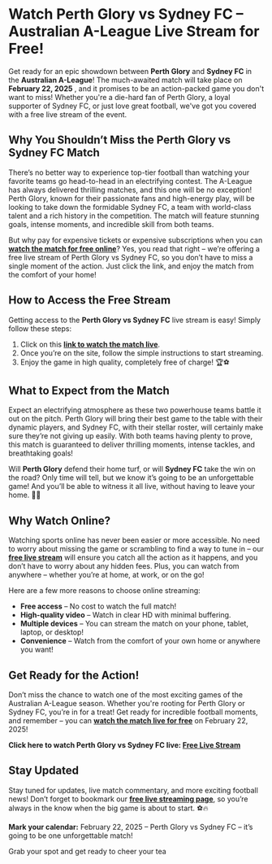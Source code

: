 # Watch Perth Glory vs Sydney FC – Australian A-League Live Stream for Free!

Get ready for an epic showdown between **Perth Glory** and **Sydney FC** in the **Australian A-League**! The much-awaited match will take place on **February 22, 2025** , and it promises to be an action-packed game you don't want to miss! Whether you're a die-hard fan of Perth Glory, a loyal supporter of Sydney FC, or just love great football, we've got you covered with a free live stream of the event.

## Why You Shouldn’t Miss the Perth Glory vs Sydney FC Match

There’s no better way to experience top-tier football than watching your favorite teams go head-to-head in an electrifying contest. The A-League has always delivered thrilling matches, and this one will be no exception! Perth Glory, known for their passionate fans and high-energy play, will be looking to take down the formidable Sydney FC, a team with world-class talent and a rich history in the competition. The match will feature stunning goals, intense moments, and incredible skill from both teams.

But why pay for expensive tickets or expensive subscriptions when you can **[watch the match for free online](https://tinyurl.com/livestreamfreeo?st=Perth+Glory+vs+Sydney+FC&si=gh)**? Yes, you read that right – we’re offering a free live stream of Perth Glory vs Sydney FC, so you don’t have to miss a single moment of the action. Just click the link, and enjoy the match from the comfort of your home!

## How to Access the Free Stream

Getting access to the **Perth Glory vs Sydney FC** live stream is easy! Simply follow these steps:

1. Click on this **[link to watch the match live](https://tinyurl.com/livestreamfreeo?st=Perth+Glory+vs+Sydney+FC&si=gh)**.
2. Once you’re on the site, follow the simple instructions to start streaming.
3. Enjoy the game in high quality, completely free of charge! 🏆⚽

## What to Expect from the Match

Expect an electrifying atmosphere as these two powerhouse teams battle it out on the pitch. Perth Glory will bring their best game to the table with their dynamic players, and Sydney FC, with their stellar roster, will certainly make sure they’re not giving up easily. With both teams having plenty to prove, this match is guaranteed to deliver thrilling moments, intense tackles, and breathtaking goals!

Will **Perth Glory** defend their home turf, or will **Sydney FC** take the win on the road? Only time will tell, but we know it’s going to be an unforgettable game! And you’ll be able to witness it all live, without having to leave your home. 🎥📱

## Why Watch Online?

Watching sports online has never been easier or more accessible. No need to worry about missing the game or scrambling to find a way to tune in – our **[free live stream](https://tinyurl.com/livestreamfreeo?st=Perth+Glory+vs+Sydney+FC&si=gh)** will ensure you catch all the action as it happens, and you don’t have to worry about any hidden fees. Plus, you can watch from anywhere – whether you’re at home, at work, or on the go!

Here are a few more reasons to choose online streaming:

- **Free access** – No cost to watch the full match!
- **High-quality video** – Watch in clear HD with minimal buffering.
- **Multiple devices** – You can stream the match on your phone, tablet, laptop, or desktop!
- **Convenience** – Watch from the comfort of your own home or anywhere you want!

## Get Ready for the Action!

Don’t miss the chance to watch one of the most exciting games of the Australian A-League season. Whether you're rooting for Perth Glory or Sydney FC, you’re in for a treat! Get ready for incredible football moments, and remember – you can **[watch the match live for free](https://tinyurl.com/livestreamfreeo?st=Perth+Glory+vs+Sydney+FC&si=gh)** on February 22, 2025!

**Click here to watch Perth Glory vs Sydney FC live: [Free Live Stream](https://tinyurl.com/livestreamfreeo?st=Perth+Glory+vs+Sydney+FC&si=gh)**

## Stay Updated

Stay tuned for updates, live match commentary, and more exciting football news! Don’t forget to bookmark our **[free live streaming page](https://tinyurl.com/livestreamfreeo?st=Perth+Glory+vs+Sydney+FC&si=gh)**, so you’re always in the know when the big game is about to start. ⚽🔥

**Mark your calendar:** February 22, 2025 – Perth Glory vs Sydney FC – it’s going to be one unforgettable match!

Grab your spot and get ready to cheer your tea
